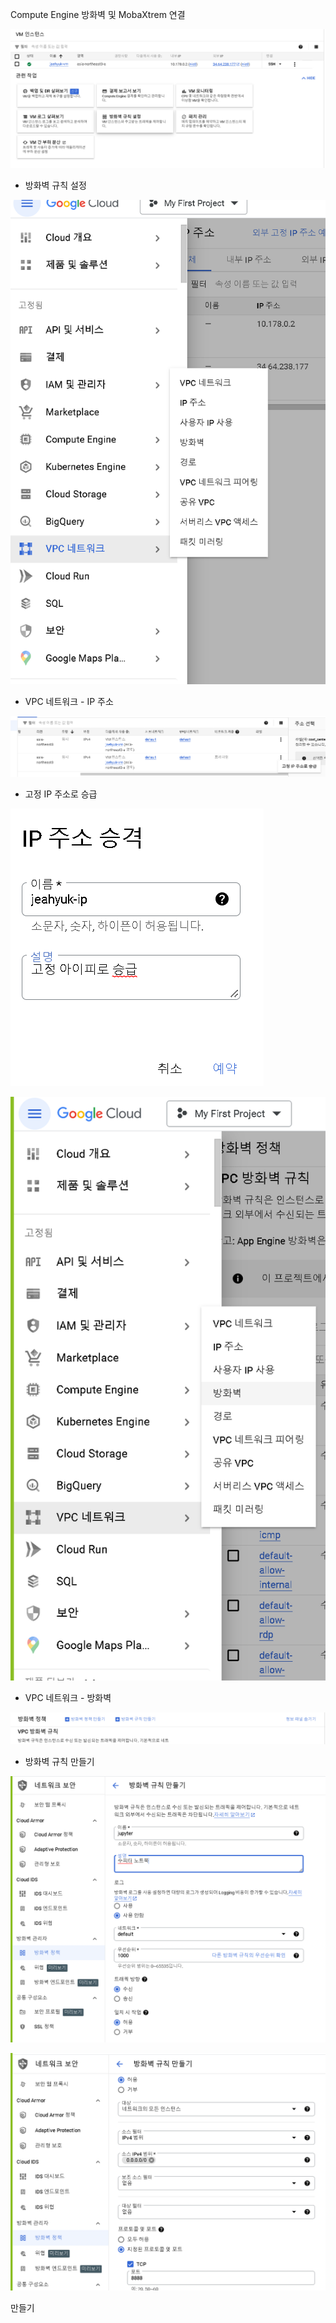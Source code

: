 Compute Engine 방화벽 및 MobaXtrem 연결

![image-20230815161915607](../../images/GCP-2/image-20230815161915607.png)

- 방화벽 규칙 설정



![image-20230815162052919](../../images/GCP-2/image-20230815162052919.png)

- VPC 네트워크 - IP 주소 

![image-20230815162235541](../../images/GCP-2/image-20230815162235541.png)

- 고정 IP 주소로 승급

![image-20230815162341450](../../images/GCP-2/image-20230815162341450.png)

![image-20230815162546286](../../images/GCP-2/image-20230815162546286.png)

- VPC 네트워크 - 방화벽

![image-20230815162647588](image-20230815162647588.png)

- 방화벽 규칙 만들기

![image-20230815162801127](../../images/GCP-2/image-20230815162801127.png)



![image-20230815162857290](../../images/GCP-2/image-20230815162857290.png)

만들기

